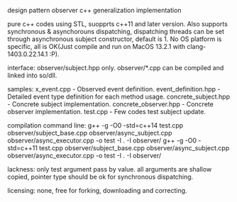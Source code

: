 design pattern observer c++ generalization implementation

pure c++ codes using STL, suopprts c++11 and later version. Also supports synchronous & asynchorouns dispatching, dispatching threads can be set through asynchronous subject constructor, default is 1. No OS platform is specific, all is OK(Just compile and run on MacOS 13.2.1 with clang-1403.0.22.14.1 :P).

interface: observer/subject.hpp only.
observer/*.cpp can be compiled and linked into so/dll.

samples: x_event.cpp - Observed event definition.
         event_definition.hpp - Detailed event type definition for each method usage.
         concrete_subject.hpp - Concrete subject implementation.
         concrete_observer.hpp - Concrete observer implementation.
         test.cpp - Few codes test subject update.

compilation command line: g++ -g -O0 -std=c++14 test.cpp observer/subject_base.cpp observer/async_subject.cpp observer/async_executor.cpp -o test -I . -I observer/
                          g++ -g -O0 -std=c++11 test.cpp observer/subject_base.cpp observer/async_subject.cpp observer/async_executor.cpp -o test -I . -I observer/

lackness: only test argument pass by value. all arguments are shallow copied, pointer type should be ok for synchronous dispatching.

licensing: none, free for forking, downloading and correcting.
         
